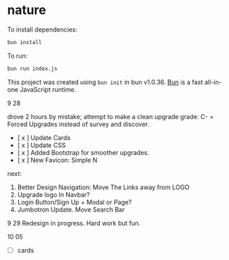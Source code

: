 # nature

To install dependencies:

```bash
bun install
```

To run:

```bash
bun run index.js
```

This project was created using `bun init` in bun v1.0.36. [Bun](https://bun.sh) is a fast all-in-one JavaScript runtime.

9 28

drove 2 hours by mistake; attempt to make a clean upgrade
grade: C- = Forced Upgrades instead of survey and discover.

- [ x ] Update Cards
- [ x ] Update CSS
- [ x ] Added Bootstrap for smoother upgrades.
- [ x ] New Favicon: Simple N

next:

1. Better Design Navigation: Move The Links away from LOGO
2. Upgrade logo In Navbar?
3. Login Button/Sign Up + Modal or Page?
4. Jumbotron Update. Move Search Bar

9 29
Redesign in progress. Hard work but fun.

10 05

- [ ] cards
